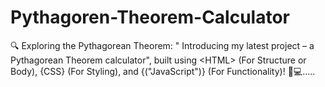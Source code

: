 # Pythagoren-Theorem-Calculator
🔍 Exploring the Pythagorean Theorem:  " Introducing my latest project – a Pythagorean Theorem calculator", built using &lt;HTML> (For Structure or Body), {CSS} (For Styling), and {("JavaScript")} (For Functionality)! 📐💻.....

